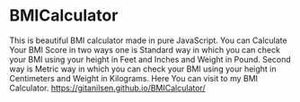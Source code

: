 # BMICalculator
This is beautiful BMI calculator made in pure JavaScript.
You can Calculate Your BMI Score in two ways one is Standard way in which you can check your BMI using your height in Feet and Inches and Weight in Pound.
Second way is Metric way in which you can check your BMI using your height in Centimeters and Weight in Kilograms.
Here You can visit to my BMI Calculator.
https://gitanilsen.github.io/BMICalculator/
